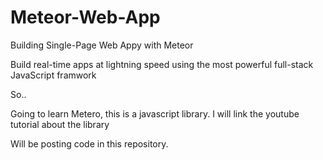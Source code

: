 # Meteor-Web-App

Building Single-Page Web Appy with Meteor

Build real-time apps at lightning speed using the most powerful full-stack JavaScript framwork

So..

Going to learn Metero, this is a javascript library.
I will link the youtube tutorial about the library

Will be posting code in this repository.
